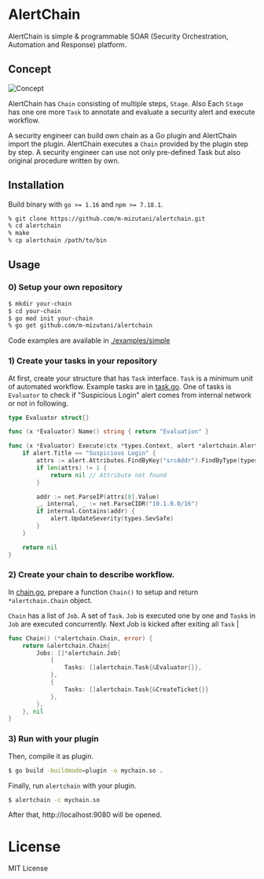 # AlertChain

AlertChain is simple & programmable SOAR (Security Orchestration, Automation and Response) platform.

## Concept

![Concept](https://user-images.githubusercontent.com/605953/132087986-318968c1-6e0a-419b-9013-be50c2b93930.jpg)

AlertChain has `Chain` consisting of multiple steps, `Stage`. Also Each `Stage` has one ore more `Task` to annotate and evaluate a security alert and execute workflow.

A security engineer can build own chain as a Go plugin and AlertChain import the plugin. AlertChain executes a `Chain` provided by the plugin step by step. A security engineer can use not only pre-defined Task but also original procedure written by own.

## Installation

Build binary with `go >= 1.16` and `npm >= 7.18.1`.

```sh
% git clone https://github.com/m-mizutani/alertchain.git
% cd alertchain
% make
% cp alertchain /path/to/bin
```

## Usage

### 0) Setup your own repository

```sh
$ mkdir your-chain
$ cd your-chain
$ go mod init your-chain
% go get github.com/m-mizutani/alertchain
```

Code examples are available in [./examples/simple](./examples/simple)

### 1) Create your tasks in your repository

At first, create your structure that has `Task` interface. `Task` is a minimum unit of automated workflow. Example tasks are in [task.go](./examples/simple/task.go). One of tasks is `Evaluator` to check if "Suspicious Login" alert comes from internal network or not in following.

```go
type Evaluator struct{}

func (x *Evaluator) Name() string { return "Evaluation" }

func (x *Evaluator) Execute(ctx *types.Context, alert *alertchain.Alert) error {
	if alert.Title == "Suspicious Login" {
		attrs := alert.Attributes.FindByKey("srcAddr").FindByType(types.AttrIPAddr)
		if len(attrs) != 1 {
			return nil // Attribute not found
		}

		addr := net.ParseIP(attrs[0].Value)
		_, internal, _ := net.ParseCIDR("10.1.0.0/16")
		if internal.Contains(addr) {
			alert.UpdateSeverity(types.SevSafe)
		}
	}

	return nil
}
```

### 2) Create your chain to describe workflow.

In [chain.go](./examples/simple/chain.go), prepare a function `Chain()` to setup and return `*alertchain.Chain` object.

`Chain` has a list of `Job`.  A set of `Task`. `Job` is executed one by one and `Task`s in `Job` are executed concurrently. Next Job is kicked after exiting all `Task` |

```go
func Chain() (*alertchain.Chain, error) {
	return &alertchain.Chain{
		Jobs: []*alertchain.Job{
			{
				Tasks: []alertchain.Task{&Evaluator{}},
			},
			{
				Tasks: []alertchain.Task{&CreateTicket{}}
			},
		},
	}, nil
}

```

### 3) Run with your plugin

Then, compile it as plugin.

```sh
$ go build -buildmode=plugin -o mychain.so .
```

Finally, run `alertchain` with your plugin.

```sh
$ alertchain -c mychain.so
```

After that, http://localhost:9080 will be opened.

# License

MIT License